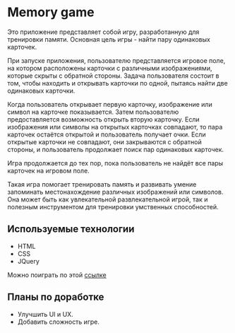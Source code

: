 # Memory game

Это приложение представляет собой игру, разработанную для тренировки памяти. Основная цель игры - найти пару одинаковых карточек.

При запуске приложения, пользователю представляется игровое поле, на котором расположены карточки с различными изображениями, которые скрыты с обратной стороны. Задача пользователя состоит в том, чтобы находить и открывать карточки по одной, пытаясь найти две одинаковых карточки.

Когда пользователь открывает первую карточку, изображение или символ на карточке показывается. Затем пользователю предоставляется возможность открыть вторую карточку. Если изображения или символы на открытых карточках совпадают, то пара карточек остаётся открытой и пользователь получает очки. Если открытые карточки не совпадают, они закрываются с обратной стороны, и пользователь продолжает поиск пар одинаковых карточек.

Игра продолжается до тех пор, пока пользователь не найдёт все пары карточек на игровом поле.

Такая игра помогает тренировать память и развивать умение запоминать местонахождение различных изображений или символов. Она может быть как увлекательной развлекательной игрой, так и полезным инструментом для тренировки умственных способностей.

## Используемые технологии
- HTML
- CSS
- JQuery

Можно поиграть по этой [ссылке](https://nidoveralis.github.io/Game/index.html)

## Планы по доработке 
- Улучшить UI и UX.
- Добавить сложность игре.
